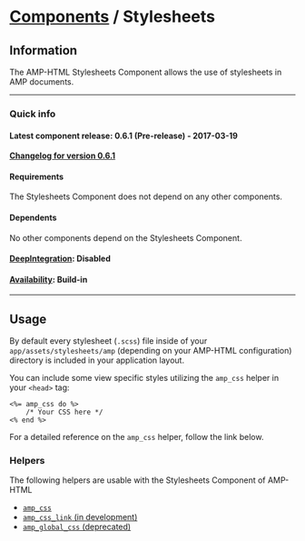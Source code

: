 
# [Components](https://github.com/slooob/amp-html/tree/master/lib/amp-html/components/docs) / Stylesheets


## Information

The AMP-HTML Stylesheets Component allows the use of stylesheets in AMP documents.

---

### Quick info

#### Latest component release: 0.6.1 (Pre-release) - 2017-03-19

[**Changelog for version 0.6.1**](https://github.com/slooob/amp-html/blob/master/CHANGELOG.md#061-pre-release---2017-03-19)

#### Requirements

The Stylesheets Component does not depend on any other components.

#### Dependents

No other components depend on the Stylesheets Component.

#### [DeepIntegration](https://github.com/slooob/amp-html/tree/master/lib/amp-html/components/docs#deepintegration-components): Disabled

#### [Availability](https://github.com/slooob/amp-html/tree/master/lib/amp-html/components/docs#availability-of-components): Build-in

---

## Usage

By default every stylesheet (`.scss`) file inside of your `app/assets/stylesheets/amp` (depending on your AMP-HTML configuration) directory is included in your application layout.

You can include some view specific styles utilizing the `amp_css` helper in your `<head>` tag:

    <%= amp_css do %>
        /* Your CSS here */
    <% end %>

For a detailed reference on the `amp_css` helper, follow the link below.


### Helpers

The following helpers are usable with the Stylesheets Component of AMP-HTML

* [`amp_css`](https://github.com/slooob/amp-html/blob/master/lib/amp-html/helpers/docs/amp_css.md)
* [`amp_css_link` (in development)](https://github.com/slooob/amp-html/blob/master/lib/amp-html/helpers/docs/amp_css_link.md)
* [`amp_global_css` (deprecated)](https://github.com/slooob/amp-html/blob/master/lib/amp-html/helpers/docs/amp_global_css.md)
